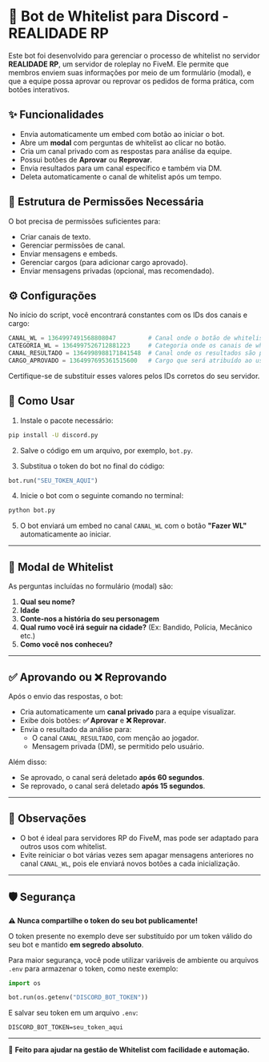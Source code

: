 # 🤖 Bot de Whitelist para Discord - REALIDADE RP

Este bot foi desenvolvido para gerenciar o processo de whitelist no servidor **REALIDADE RP**, um servidor de roleplay no FiveM. Ele permite que membros enviem suas informações por meio de um formulário (modal), e que a equipe possa aprovar ou reprovar os pedidos de forma prática, com botões interativos.

## ✨ Funcionalidades

- Envia automaticamente um embed com botão ao iniciar o bot.
- Abre um **modal** com perguntas de whitelist ao clicar no botão.
- Cria um canal privado com as respostas para análise da equipe.
- Possui botões de **Aprovar** ou **Reprovar**.
- Envia resultados para um canal específico e também via DM.
- Deleta automaticamente o canal de whitelist após um tempo.

## 🧱 Estrutura de Permissões Necessária

O bot precisa de permissões suficientes para:

- Criar canais de texto.
- Gerenciar permissões de canal.
- Enviar mensagens e embeds.
- Gerenciar cargos (para adicionar cargo aprovado).
- Enviar mensagens privadas (opcional, mas recomendado).

## ⚙️ Configurações

No início do script, você encontrará constantes com os IDs dos canais e cargo:

```python
CANAL_WL = 1364997491568808047         # Canal onde o botão de whitelist será enviado
CATEGORIA_WL = 1364997526712881223     # Categoria onde os canais de whitelist serão criados
CANAL_RESULTADO = 1364998988171841548  # Canal onde os resultados são postados
CARGO_APROVADO = 1364997695361515600   # Cargo que será atribuído ao usuário aprovado
```

Certifique-se de substituir esses valores pelos IDs corretos do seu servidor.

## 🚀 Como Usar

1. Instale o pacote necessário:

```bash
pip install -U discord.py
```

2. Salve o código em um arquivo, por exemplo, `bot.py`.

3. Substitua o token do bot no final do código:

```python
bot.run("SEU_TOKEN_AQUI")
```

4. Inicie o bot com o seguinte comando no terminal:

```bash
python bot.py
```

5. O bot enviará um embed no canal `CANAL_WL` com o botão **"Fazer WL"** automaticamente ao iniciar.

---

## 🧪 Modal de Whitelist

As perguntas incluídas no formulário (modal) são:

1. **Qual seu nome?**
2. **Idade**
3. **Conte-nos a história do seu personagem**
4. **Qual rumo você irá seguir na cidade?** (Ex: Bandido, Polícia, Mecânico etc.)
5. **Como você nos conheceu?**

---

## ✅ Aprovando ou ❌ Reprovando

Após o envio das respostas, o bot:

- Cria automaticamente um **canal privado** para a equipe visualizar.
- Exibe dois botões: **✅ Aprovar** e **❌ Reprovar**.
- Envia o resultado da análise para:
  - O canal `CANAL_RESULTADO`, com menção ao jogador.
  - Mensagem privada (DM), se permitido pelo usuário.

Além disso:

- Se aprovado, o canal será deletado **após 60 segundos**.
- Se reprovado, o canal será deletado **após 15 segundos**.

---

## 📌 Observações

- O bot é ideal para servidores RP do FiveM, mas pode ser adaptado para outros usos com whitelist.
- Evite reiniciar o bot várias vezes sem apagar mensagens anteriores no canal `CANAL_WL`, pois ele enviará novos botões a cada inicialização.

---

## 🛡️ Segurança

**⚠️ Nunca compartilhe o token do seu bot publicamente!**

O token presente no exemplo deve ser substituído por um token válido do seu bot e mantido **em segredo absoluto**.

Para maior segurança, você pode utilizar variáveis de ambiente ou arquivos `.env` para armazenar o token, como neste exemplo:

```python
import os

bot.run(os.getenv("DISCORD_BOT_TOKEN"))
```

E salvar seu token em um arquivo `.env`:

```
DISCORD_BOT_TOKEN=seu_token_aqui
```

---

🔗 **Feito para ajudar na gestão de Whitelist com facilidade e automação.**
